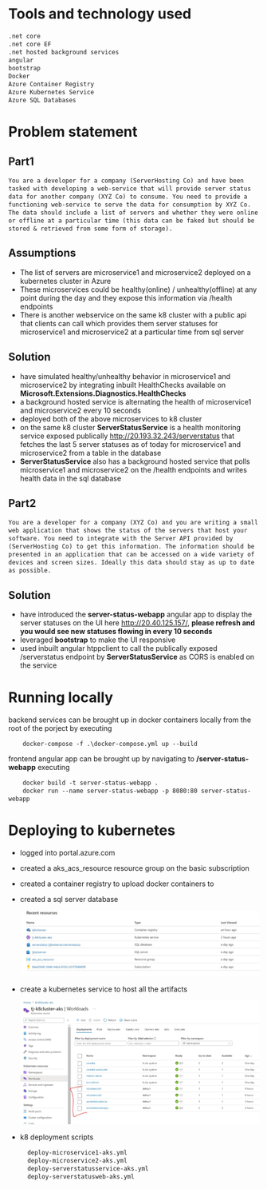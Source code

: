 # Tools and technology used
    .net core
    .net core EF
    .net hosted background services
    angular
    bootstrap
    Docker
    Azure Container Registry
    Azure Kubernetes Service
    Azure SQL Databases
    

# Problem statement

## Part1
    You are a developer for a company (ServerHosting Co) and have been tasked with developing a web-service that will provide server status data for another company (XYZ Co) to consume. You need to provide a functioning web-service to serve the data for consumption by XYZ Co. The data should include a list of servers and whether they were online or offline at a particular time (this data can be faked but should be stored & retrieved from some form of storage).

## Assumptions
* The list of servers are microservice1 and microservice2 deployed on a kubernetes cluster in Azure
* These microservices could be healthy(online) / unhealthy(offline) at any point during the day and they expose this information via /health endpoints
* There is another webservice on the same k8 cluster with a public api that clients can call which provides them server statuses for microservice1 and microservice2 at a particular time from sql server

## Solution
* have simulated healthy/unhealthy behavior in microservice1 and microservice2 by integrating inbuilt HealthChecks available on __Microsoft.Extensions.Diagnostics.HealthChecks__
* a background hosted service is alternating the health of microservice1 and microservice2 every 10 seconds
* deployed both of the above microservices to k8 cluster
* on the same k8 cluster __ServerStatusService__ is a health monitoring service exposed publically http://20.193.32.243/serverstatus that fetches the last 5 server statuses as of today for microservice1 and microservice2 from a table in the database
* __ServerStatusService__ also has a background hosted service that polls microservice1 and microservice2 on the /health endpoints and writes health data in the sql database


## Part2

    You are a developer for a company (XYZ Co) and you are writing a small web application that shows the status of the servers that host your software. You need to integrate with the Server API provided by (ServerHosting Co) to get this information. The information should be presented in an application that can be accessed on a wide variety of devices and screen sizes. Ideally this data should stay as up to date as possible.


## Solution

* have introduced the __server-status-webapp__ angular app to display the server statuses on the UI here http://20.40.125.157/, __please refresh and you would see new statuses flowing in every 10 seconds__
* leveraged __bootstrap__ to make the UI responsive
* used inbuilt angular htppclient to call the publically exposed /serverstatus endpoint by __ServerStatusService__ as CORS is enabled on the service
                                                                                                                                                                                
# Running locally
 backend services can be brought up in docker containers locally from the root of the porject by executing

        docker-compose -f .\docker-compose.yml up --build

frontend angular app can be brought up by navigating to __/server-status-webapp__ executing

        docker build -t server-status-webapp .
        docker run --name server-status-webapp -p 8080:80 server-status-webapp
      
# Deploying to kubernetes
* logged into portal.azure.com
* created a aks_acs_resource resource group on the basic subscription
* created a container registry to upload docker containers to
* created a sql server database

    <img src="https://github.com/tapjyotmakkar/DotNetCoreHealth/blob/master/azure_resources.JPG">

* create a kubernetes service to host all the artifacts

    <img src="https://github.com/tapjyotmakkar/DotNetCoreHealth/blob/master/k8_resources.JPG">

* k8 deployment scripts

        deploy-microservice1-aks.yml
        deploy-microservice2-aks.yml
        deploy-serverstatusservice-aks.yml
        deploy-serverstatusweb-aks.yml
